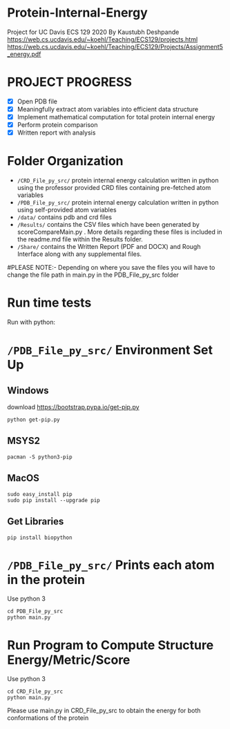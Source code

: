 # Protein-Internal-Energy
Project for UC Davis ECS 129 2020 By Kaustubh Deshpande
https://web.cs.ucdavis.edu/~koehl/Teaching/ECS129/projects.html
https://web.cs.ucdavis.edu/~koehl/Teaching/ECS129/Projects/Assignment5_energy.pdf



# PROJECT PROGRESS
- [x] Open PDB file
- [X] Meaningfully extract atom variables into efficient data structure
- [X] Implement mathematical computation for total protein internal energy
- [X] Perform protein comparison
- [X] Written report with analysis

# Folder Organization
* `/CRD_File_py_src/` protein internal energy calculation written in python using the professor provided CRD files containing pre-fetched atom variables
* `/PDB_File_py_src/` protein internal energy calculation written in python using self-provided atom variables
* `/data/` contains pdb and crd files 
* `/Results/` contains the CSV files which have been generated by scoreCompareMain.py . More details regarding these files is included in the readme.md file within the Results folder.
* `/Share/` contains the Written Report (PDF and DOCX) and Rough Interface along with any supplemental files.


#PLEASE NOTE:- Depending on where you save the files you will have to change the file path in main.py in the PDB_File_py_src folder


# Run time tests

Run with python:

# `/PDB_File_py_src/` Environment Set Up
## Windows
download https://bootstrap.pypa.io/get-pip.py
```shell
python get-pip.py
```

## MSYS2
```shell
pacman -S python3-pip
```

## MacOS
```shell
sudo easy_install pip
sudo pip install --upgrade pip
```

## Get Libraries
```shell
pip install biopython
```

# `/PDB_File_py_src/` Prints each atom in the protein
Use python 3
```shell
cd PDB_File_py_src
python main.py
```


# Run Program to Compute Structure Energy/Metric/Score
Use python 3
```shell
cd CRD_File_py_src
python main.py
```

Please use main.py in CRD_File_py_src to obtain the energy for both conformations of the protein

